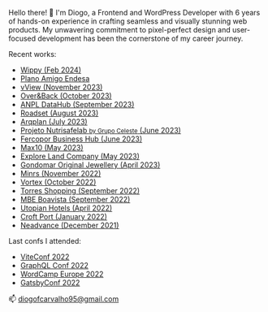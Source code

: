 <html>
  <p>Hello there! 👋 I'm Diogo, a Frontend and WordPress Developer with 6 years of hands-on experience in crafting seamless and visually stunning web products. My unwavering commitment to pixel-perfect design and user-focused development has been the cornerstone of my career journey.</p>

<p>Recent works:</p>
 <ul>
    <li><a href="https://www.wippy.pt/" target="_blank">Wippy (Feb 2024)</a></li>
   <li><a href="https://planoamigoendesa.pt/" target="_blank">Plano Amigo Endesa</a></li>
   <li><a href="https://vview.pt/" target="_blank">vView (November 2023)</a></li>
   <li><a href="https://overback.com/" target="_blank">Over&Back (October 2023)</a></li>
   <li><a href="https://datahub.anpl.pt/" target="_blank">ANPL DataHub (September 2023)</a></li>
   <li><a href="https://roadset.com" target="_blank">Roadset (August 2023)</a></li>
   <li><a href="https://arqplan.pt/" target="_blank">Arqplan (July 2023)</a></li>
   <li><a href="https://grupoceleste.com/" target="_blank">Projeto Nutrisafelab <small>by Grupo Celeste</small> (June 2023)</a></li>
   <li><a href="https://businesshub.fercopor.pt/" target="_blank">Fercopor Business Hub (June 2023)</a></li>
    <li><a href="https://max-10.com/" target="_blank">Max10 (May 2023)</a></li>
   <li><a href="https://explorelandco.com" target="_blank">Explore Land Company (May 2023)</a></li>
    <li><a href="http://gondomarjewellery.pt/" target="_blank">Gondomar Original Jewellery (April 2023)</a></li>
    <li><a href="https://minrs.pt/" target="_blank">Minrs (November 2022)</a></li>
    <li><a href="https://gingabike.pt/campanhaeletricasoneoff/" target="_blank">Vortex (October 2022)</a></li>
    <li><a href="https://torreshopping.pt/" target="_blank">Torres Shopping (September 2022)</a></li>
    <li><a href="https://mbeboavista.com/" target="_blank">MBE Boavista (September 2022)</a></li>
   <li><a href="https://utopian.pt/" target="_blank">Utopian Hotels (April 2022)</a></li>
   <li><a href="https://croftport.com/" target="_blank">Croft Port (January 2022)</a></li>
   <li><a href="https://neadvance.com/" target="_blank">Neadvance (December 2021)</a></li>
   
  </ul>
  
  <p>Last confs I attended:</p>
 <ul>
    <li><a href="https://viteconf.org/" target="_blank">ViteConf 2022</a></li>
    <li><a href="https://graphqlconf.org/" target="_blank">GraphQL Conf 2022</a></li>
   <li><a href="https://europe.wordcamp.org/2022/" target="_blank">WordCamp Europe 2022</a></li>
   <li><a href="https://gatsbyconf.com/" target="_blank">GatsbyConf 2022</a></li>
   
  </ul>

<p>
  📫 <a href="mailto:diogofcarvalho95@gmail.com">diogofcarvalho95@gmail.com</a>
  </p>
<!---
diogofcarvalho95/diogofcarvalho95 is a ✨ special ✨ repository because its `README.md` (this file) appears on your GitHub profile.
You can click the Preview link to take a look at your changes.
--->
</html>
